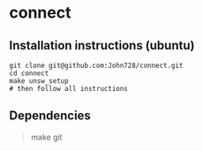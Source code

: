# connect

## Installation instructions (ubuntu)
```
git clone git@github.com:John728/connect.git
cd connect
make unsw_setup
# then follow all instructions
```

## Dependencies

> make
> git

